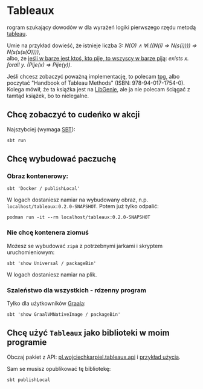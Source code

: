 # Tableaux

rogram szukający dowodów w dla wyrażeń logiki pierwszego rzędu metodą
[tableau](https://pl.wikipedia.org/wiki/Tableau_(system_dowodzenia_twierdze%C5%84)).

Umie na przykład dowieść, że istnieje liczba 3:
_N(O) ∧ ∀i.((N(i) ⇒ N(s(i)))) ⇒ N(s(s(s(O))))_,  
albo, że
[jeśli w barze jest ktoś, kto pije, to wszyscy w barze piją](https://en.wikipedia.org/wiki/Drinker_paradox):
_exists x. forall y. (Pije(x) => Pije(y))_.

Jeśli chcesz zobaczyć poważną implementację, to polecam [tpg](https://github.com/wo/tpg),
albo poczytać "Handbook of Tableau Methods" (ISBN: 978-94-017-1754-0).
Kolega mówił, że ta książka jest na [LibGenie](https://libgen.rs/),
ale ja nie polecam ściągać z tamtąd książek, bo to nielegalne.

## Chcę zobaczyć to cudeńko w akcji

Najszybciej (wymaga [SBT](https://www.scala-sbt.org/)):

```
sbt run
```

## Chcę wybudować paczuchę

### Obraz kontenerowy:

```
sbt 'Docker / publishLocal'
```

W logach dostaniesz namiar na wybudowany obraz, n.p. `localhost/tableaux:0.2.0-SNAPSHOT`.
Potem już tylko odpalić:

```
podman run -it --rm localhost/tableaux:0.2.0-SNAPSHOT
```

### Nie chcę kontenera ziomuś

Możesz se wybudować `zip`a z potrzebnymi jarkami i skryptem uruchomieniowym:

```
sbt 'show Universal / packageBin'
```

W logach dostaniesz namiar na plik.

### Szaleństwo dla wszystkich - rdzenny program

Tylko dla użytkowników [Graala](https://www.graalvm.org/):

```
sbt 'show GraalVMNativeImage / packageBin'
```

## Chcę użyć `Tableaux` jako biblioteki w moim programie

Obczaj pakiet z API: [pl.wojciechkarpiel.tableaux.api](src/main/scala/api)
i [przykład użycia](src/main/scala/example/Example.java).

Sam se musisz opublikować tę bibliotekę:

```
sbt publishLocal
```